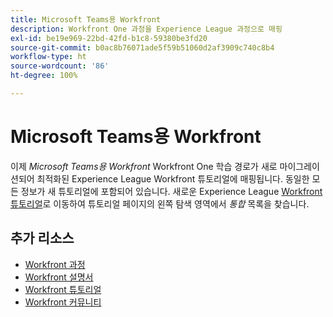 ```yaml
---
title: Microsoft Teams용 Workfront
description: Workfront One 과정을 Experience League 과정으로 매핑
exl-id: be19e969-22bd-42fd-b1c8-59380be3fd20
source-git-commit: b0ac8b76071ade5f59b51060d2af3909c740c8b4
workflow-type: ht
source-wordcount: '86'
ht-degree: 100%

---
```


# Microsoft Teams용 Workfront

이제 *Microsoft Teams용 Workfront* Workfront One 학습 경로가 새로 마이그레이션되어 최적화된 Experience League Workfront 튜토리얼에 매핑됩니다. 동일한 모든 정보가 새 튜토리얼에 포함되어 있습니다. 새로운 Experience League [Workfront 튜토리얼](https://experienceleague.adobe.com/docs/workfront-learn/tutorials-workfront/home.html)로 이동하여 튜토리얼 페이지의 왼쪽 탐색 영역에서 *통합* 목록을 찾습니다.

## 추가 리소스

* [Workfront 과정](https://experienceleague.adobe.com/?lang=en&amp;Solution=Workfront#courses)
* [Workfront 설명서](https://experienceleague.adobe.com/docs/workfront.html)
* [Workfront 튜토리얼](https://experienceleague.adobe.com/docs/workfront-learn/tutorials-workfront/home.html)
* [Workfront 커뮤니티](https://experienceleaguecommunities.adobe.com/t5/workfront/ct-p/workfront)
